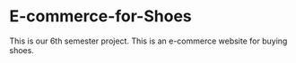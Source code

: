 # E-commerce-for-Shoes
This is our 6th semester project. This is an e-commerce website for buying shoes.
